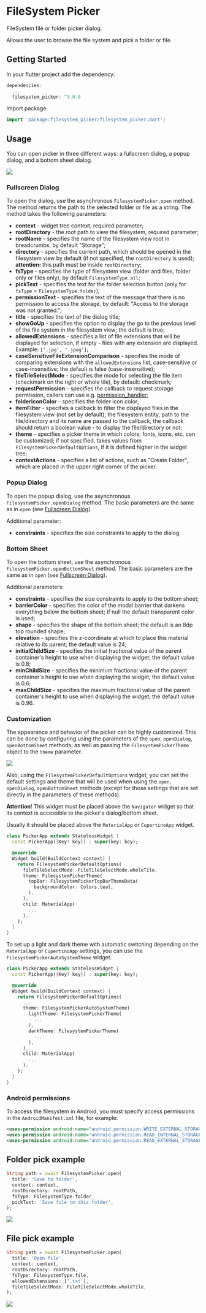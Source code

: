 # FileSystem Picker

FileSystem file or folder picker dialog.

Allows the user to browse the file system and pick a folder or file.

## Getting Started

In your flutter project add the dependency:

```dart
dependencies:
  ...
  filesystem_picker: ^3.0.0
```

Import package:
```dart
import 'package:filesystem_picker/filesystem_picker.dart';
```

## Usage

You can open picker in three different ways: a fullscreen dialog, a popup dialog, and a bottom sheet dialog.

![](https://github.com/andyduke/filesystem_picker/raw/master/screenshots/types_of_picker.png)

### Fullscreen Dialog

To open the dialog, use the asynchronous `FilesystemPicker.open` method. The method returns the path to the selected folder or file as a string.
The method takes the following parameters:
* **context** - widget tree context, required parameter;
* **rootDirectory** - the root path to view the filesystem, required parameter;
* **rootName** - specifies the name of the filesystem view root in breadcrumbs, by default "Storage";
* **directory** - specifies the current path, which should be opened in the filesystem view by default (if not specified, the `rootDirectory` is used); **attention:** this path must be inside `rootDirectory`;
* **fsType** - specifies the type of filesystem view (folder and files, folder only or files only), by default `FilesystemType.all`;
* **pickText** - specifies the text for the folder selection button (only for `fsType` = `FilesystemType.folder`);
* **permissionText** - specifies the text of the message that there is no permission to access the storage, by default: "Access to the storage was not granted.";
* **title** - specifies the text of the dialog title;
* **showGoUp** - specifies the option to display the go to the previous level of the file system in the filesystem view; the default is true;
* **allowedExtensions** - specifies a list of file extensions that will be displayed for selection, if empty - files with any extension are displayed. Example: `['.jpg', '.jpeg']`;
* **caseSensitiveFileExtensionComparison** - specifies the mode of comparing extensions with the `allowedExtensions` list, case-sensitive or case-insensitive; the default is false (case-insensitive);
* **fileTileSelectMode** - specifies the mode for selecting the file item (checkmark on the right or whole tile), by default: checkmark;
* **requestPermission** - specifies the callback to request storage permission, callers can use e.g. [permission_handler](https://pub.dev/packages/permission_handler);
* **folderIconColor** - specifies the folder icon color;
* **itemFilter** - specifies a callback to filter the displayed files in the filesystem view (not set by default); the filesystem entity, path to the file/directory and its name are passed to the callback, the callback should return a boolean value - to display the file/directory or not;
* **theme** - specifies a picker theme in which colors, fonts, icons, etc. can be customized; if not specified, takes values from `FilesystemPickerDefaultOptions`, if it is defined higher in the widget tree;
* **contextActions** - specifies a list of actions, such as "Create Folder", which are placed in the upper right corner of the picker.

### Popup Dialog

To open the popup dialog, use the asynchronous `FilesystemPicker.openDialog` method. The basic parameters are the same as in `open` (see [Fullscreen Dialog](#fullscreen-dialog)).

Additional parameter:
* **constraints** - specifies the size constraints to apply to the dialog.

### Bottom Sheet

To open the bottom sheet, use the asynchronous `FilesystemPicker.openBottomSheet` method. The basic parameters are the same as in `open` (see [Fullscreen Dialog](#fullscreen-dialog)).

Additional parameters:
* **constraints** - specifies the size constraints to apply to the bottom sheet;
* **barrierColor** - specifies the color of the modal barrier that darkens everything below the bottom sheet; if null the default transparent color is used;
* **shape** - specifies the shape of the bottom sheet; the default is an 8dp top rounded shape;
* **elevation** - specifies the z-coordinate at which to place this material relative to its parent; the default value is 24;
* **initialChildSize** - specifies the initial fractional value of the parent container's height to use when displaying the widget; the default value is 0.8;
* **minChildSize** - specifies the minimum fractional value of the parent container's height to use when displaying the widget; the default value is 0.6;
* **maxChildSize** - specifies the maximum fractional value of the parent container's height to use when displaying the widget; the default value is 0.96.

### Customization

The appearance and behavior of the picker can be highly customized. This can be done by configuring using the parameters of the `open`, `openDialog`, `openBottomSheet` methods, as well as passing the `FilesystemPickerTheme` object to the `theme` parameter.

![](https://github.com/andyduke/filesystem_picker/raw/master/screenshots/picker_customization.png)

Also, using the `FilesystemPickerDefaultOptions` widget, you can set the default settings and theme that will be used when using the `open`, `openDialog`, `openBottomSheet` methods (except for those settings that are set directly in the parameters of these methods).

**Attention**! This widget must be placed above the `Navigator` widget so that its context is accessible to the picker's dialog/bottom sheet.

Usually it should be placed above the `MaterialApp` or `CupertinoApp` widget.

```dart
class PickerApp extends StatelessWidget {
  const PickerApp({Key? key}) : super(key: key);

  @override
  Widget build(BuildContext context) {
    return FilesystemPickerDefaultOptions(
      fileTileSelectMode: FileTileSelectMode.wholeTile,
      theme: FilesystemPickerTheme(
        topBar: FilesystemPickerTopBarThemeData(
          backgroundColor: Colors.teal,
        ),
      ),
      child: MaterialApp(
        ...
      ),
    );
  }
}
```

To set up a light and dark theme with automatic switching depending on the `MaterialApp` or `CupertinoApp` settings, you can use the `FilesystemPickerAutoSystemTheme` widget.

```dart
class PickerApp extends StatelessWidget {
  const PickerApp({Key? key}) : super(key: key);

  @override
  Widget build(BuildContext context) {
    return FilesystemPickerDefaultOptions(
      ...
      theme: FilesystemPickerAutoSystemTheme(
        lightTheme: FilesystemPickerTheme(
          ...
        ),
        darkTheme: FilesystemPickerTheme(
          ...
        ),
      ),
      child: MaterialApp(
        ...
      ),
    );
  }
}
```

### Android permissions

To access the filesystem in Android, you must specify access permissions in the `AndroidManifest.xml` file, for example:
```xml
<uses-permission android:name="android.permission.WRITE_EXTERNAL_STORAGE" />
<uses-permission android:name="android.permission.READ_INTERNAL_STORAGE" />
<uses-permission android:name="android.permission.READ_EXTERNAL_STORAGE"/>
```

## Folder pick example

```dart
String path = await FilesystemPicker.open(
  title: 'Save to folder',
  context: context,
  rootDirectory: rootPath,
  fsType: FilesystemType.folder,
  pickText: 'Save file to this folder',
);
```
![](https://github.com/andyduke/filesystem_picker/raw/master/screenshots/folder_pick.png)

## File pick example

```dart
String path = await FilesystemPicker.open(
  title: 'Open file',
  context: context,
  rootDirectory: rootPath,
  fsType: FilesystemType.file,
  allowedExtensions: ['.txt'],
  fileTileSelectMode: FileTileSelectMode.wholeTile,
);
```
![](https://github.com/andyduke/filesystem_picker/raw/master/screenshots/file_pick.png)
